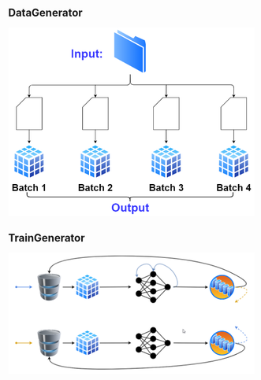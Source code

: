 ## DataGenerator

<img src="https://github.com/OverLordGoldDragon/dev_tg/blob/master/gallery/data_generator/io_basic.png?raw=True" width="500">


## TrainGenerator

<img src="https://github.com/OverLordGoldDragon/dev_tg/blob/master/gallery/data_generator/loop_basic.png?raw=True" width="500">
